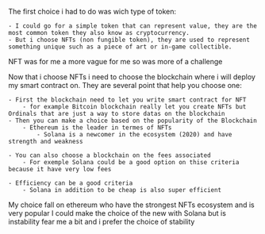 The first choice i had to do was wich type of token:
	
 	- I could go for a simple token that can represent value, they are the most common token they also know as cryptocurrency.
	- But i choose NFTs (non fungible token), they are used to represent something unique such as a piece of art or in-game collectible.

NFT was for me a more vague for me so was more of a challenge

Now that i choose NFTs i need to choose the blockchain where i will deploy my smart contract on.
They are several point that help you choose one:
	
 	- First the blockchain need to let you write smart contract for NFT 
		- for example Bitcoin blockchain really let you create NFTs but Ordinals that are just a way to store datas on the blockchain
	- Then you can make a choice based on the popularity of the Blockchain
		- Ethereum is the leader in termes of NFTs
			- Solana is a newcomer in the ecosystem (2020) and have strength and weakness

	- You can also choose a blockchain on the fees associated
		- For exemple Solana could be a good option on thise criteria because it have very low fees
	
	- Efficiency can be a good criteria
		- Solana in addition to be cheap is also super efficient

My choice fall on ethereum who have the strongest NFTs ecosystem and is very popular
I could make the choice of the new with Solana but is instability fear me a bit and i prefer the choice of stability




